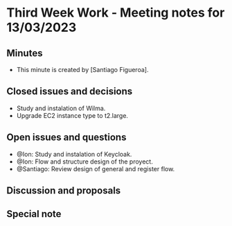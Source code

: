 # Third Week Work - Meeting notes for 13/03/2023

## Minutes

- This minute is created by [Santiago Figueroa].

## Closed issues and decisions

- Study and instalation of Wilma.
- Upgrade EC2 instance type to t2.large.

## Open issues and questions

- @Ion: Study and instalation of Keycloak.
- @Ion: Flow and structure design of the proyect.
- @Santiago: Review design of general and register flow.

## Discussion and proposals


## Special note
